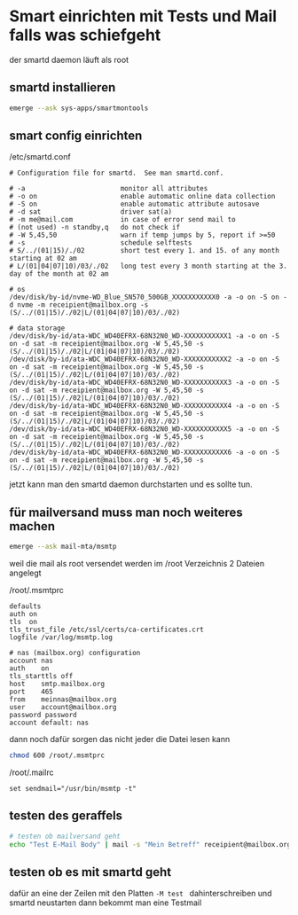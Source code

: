 # Smart einrichten mit Tests und Mail falls was schiefgeht
der smartd daemon läuft als root

## smartd installieren
```bash
emerge --ask sys-apps/smartmontools
```

## smart config einrichten

/etc/smartd.conf
```
# Configuration file for smartd.  See man smartd.conf.

# -a                        monitor all attributes
# -o on                     enable automatic online data collection
# -S on                     enable automatic attribute autosave
# -d sat                    driver sat(a)
# -m me@mail.com            in case of error send mail to
# (not used) -n standby,q   do not check if
# -W 5,45,50                warn if temp jumps by 5, report if >=50
# -s                        schedule selftests
# S/../(01|15)/./02         short test every 1. and 15. of any month starting at 02 am
# L/(01|04|07|10)/03/./02   long test every 3 month starting at the 3. day of the month at 02 am

# os
/dev/disk/by-id/nvme-WD_Blue_SN570_500GB_XXXXXXXXXXX0 -a -o on -S on -d nvme -m receipient@mailbox.org -s (S/../(01|15)/./02|L/(01|04|07|10)/03/./02)

# data storage
/dev/disk/by-id/ata-WDC_WD40EFRX-68N32N0_WD-XXXXXXXXXXX1 -a -o on -S on -d sat -m receipient@mailbox.org -W 5,45,50 -s (S/../(01|15)/./02|L/(01|04|07|10)/03/./02)
/dev/disk/by-id/ata-WDC_WD40EFRX-68N32N0_WD-XXXXXXXXXXX2 -a -o on -S on -d sat -m receipient@mailbox.org -W 5,45,50 -s (S/../(01|15)/./02|L/(01|04|07|10)/03/./02)
/dev/disk/by-id/ata-WDC_WD40EFRX-68N32N0_WD-XXXXXXXXXXX3 -a -o on -S on -d sat -m receipient@mailbox.org -W 5,45,50 -s (S/../(01|15)/./02|L/(01|04|07|10)/03/./02)
/dev/disk/by-id/ata-WDC_WD40EFRX-68N32N0_WD-XXXXXXXXXXX4 -a -o on -S on -d sat -m receipient@mailbox.org -W 5,45,50 -s (S/../(01|15)/./02|L/(01|04|07|10)/03/./02)
/dev/disk/by-id/ata-WDC_WD40EFRX-68N32N0_WD-XXXXXXXXXXX5 -a -o on -S on -d sat -m receipient@mailbox.org -W 5,45,50 -s (S/../(01|15)/./02|L/(01|04|07|10)/03/./02)
/dev/disk/by-id/ata-WDC_WD40EFRX-68N32N0_WD-XXXXXXXXXXX6 -a -o on -S on -d sat -m receipient@mailbox.org -W 5,45,50 -s (S/../(01|15)/./02|L/(01|04|07|10)/03/./02)

```

jetzt kann man den smartd daemon durchstarten und es sollte tun.

## für mailversand muss man noch weiteres machen
```bash
emerge --ask mail-mta/msmtp 
```
weil die mail als root versendet werden im /root Verzeichnis 2 Dateien angelegt

/root/.msmtprc
```
defaults
auth on
tls  on
tls_trust_file /etc/ssl/certs/ca-certificates.crt
logfile /var/log/msmtp.log

# nas (mailbox.org) configuration
account nas
auth    on
tls_starttls off
host    smtp.mailbox.org
port    465
from    meinnas@mailbox.org
user    account@mailbox.org
password password
account default: nas
```

dann noch dafür sorgen das nicht jeder die Datei lesen kann 
```bash
chmod 600 /root/.msmtprc
```

/root/.mailrc
```
set sendmail="/usr/bin/msmtp -t"
```

## testen des geraffels
```bash
# testen ob mailversand geht
echo "Test E-Mail Body" | mail -s "Mein Betreff" receipient@mailbox.org
```

## testen ob es mit smartd geht
dafür an eine der Zeilen mit den Platten ```-M test ``` dahinterschreiben und smartd neustarten dann bekommt man eine Testmail
